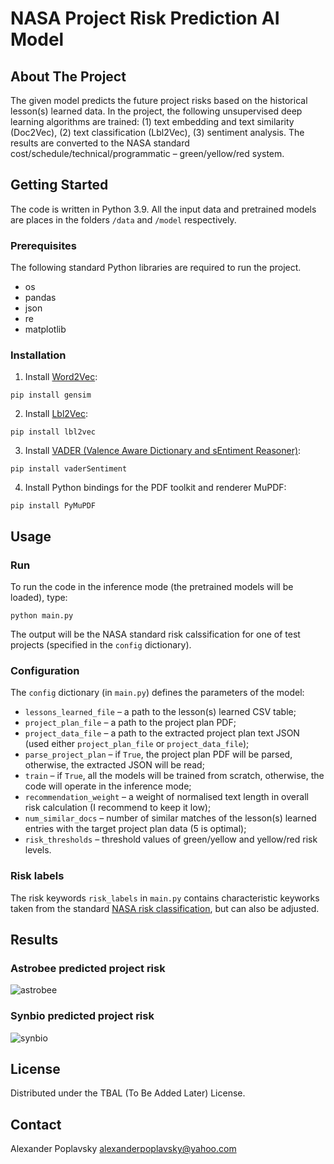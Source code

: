 # NASA Project Risk Prediction AI Model       


<!-- ABOUT THE PROJECT -->
## About The Project

The given model predicts the future project risks based on the historical lesson(s) learned data. In the project, the following unsupervised deep learning algorithms are trained: (1) text embedding and text similarity (Doc2Vec), (2) text classification (Lbl2Vec), (3) sentiment analysis. The results are converted to the NASA standard cost/schedule/technical/programmatic – green/yellow/red system.    

<!-- GETTING STARTED -->
## Getting Started

The code is written in Python 3.9. All the input data and pretrained models are places in the folders `/data` and `/model` respectively. 

### Prerequisites

The following standard Python libraries are required to run the project.

* os
* pandas
* json
* re
* matplotlib

### Installation

1. Install [Word2Vec](https://radimrehurek.com/gensim/models/doc2vec.html):
```
pip install gensim
```

2. Install [Lbl2Vec](https://pythonrepo.com/repo/sebischair-Lbl2Vec):
```
pip install lbl2vec
```

3. Install [VADER (Valence Aware Dictionary and sEntiment Reasoner)](https://pypi.org/project/vaderSentiment/):
```
pip install vaderSentiment
```

4. Install Python bindings for the PDF toolkit and renderer MuPDF:
```
pip install PyMuPDF
```

<!-- USAGE EXAMPLES -->
## Usage

### Run

To run the code in the inference mode (the pretrained models will be loaded), type:
```
python main.py
```

The output will be the NASA standard risk calssification for one of test projects (specified in the `config` dictionary).

### Configuration

The `config` dictionary (in `main.py`) defines the parameters of the model: 

* `lessons_learned_file` – a path to the lesson(s) learned CSV table;
* `project_plan_file` – a path to the project plan PDF;
* `project_data_file` – a path to the extracted project plan text JSON (used either `project_plan_file` or `project_data_file`);
* `parse_project_plan` – if `True`, the project plan PDF will be parsed, otherwise, the extracted JSON will be read;
* `train` – if `True`, all the models will be trained from scratch, otherwise, the code will operate in the inference mode;
* `recommendation_weight` – a weight of normalised text length in overall risk calculation (I recommend to keep it low);
* `num_similar_docs` – number of similar matches of the lesson(s) learned entries with the target project plan data (5 is optimal);
* `risk_thresholds` – threshold values of green/yellow and yellow/red risk levels. 

### Risk labels

The risk keywords `risk_labels` in `main.py` contains characteristic keyworks taken from the standard [NASA risk classification](https://www.nasa.gov/seh/6-4-technical-risk-management), but can also be adjusted.   


<!-- RFESULTS -->
## Results

### Astrobee predicted project risk 

![astrobee](https://github.com/alexanderpoplavsky/risk_prediction/images/astrobee.png)

### Synbio predicted project risk

![synbio](https://github.com/alexanderpoplavsky/risk_prediction/images/synbio.png)


<!-- LICENSE -->
## License

Distributed under the TBAL (To Be Added Later) License. 

<!-- CONTACT -->
## Contact

Alexander Poplavsky alexanderpoplavsky@yahoo.com
